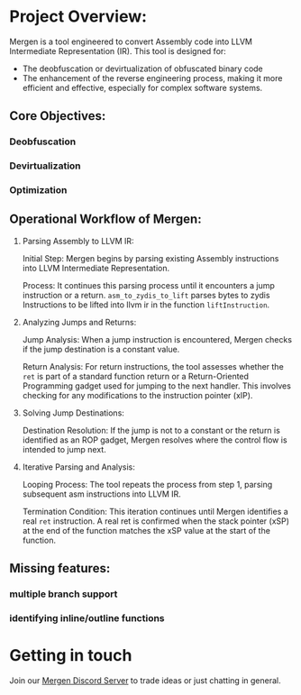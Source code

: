 # Project Overview:
Mergen is a tool engineered to convert Assembly code into LLVM Intermediate Representation (IR).
This tool is designed for:
- The deobfuscation or devirtualization of obfuscated binary code
- The enhancement of the reverse engineering process, making it more efficient and effective, especially for complex software systems.

## Core Objectives:

### Deobfuscation

### Devirtualization

### Optimization


## Operational Workflow of Mergen:
1. Parsing Assembly to LLVM IR:

    Initial Step: Mergen begins by parsing existing Assembly instructions into LLVM Intermediate Representation.

    Process: It continues this parsing process until it encounters a jump instruction or a return. `asm_to_zydis_to_lift` parses bytes to zydis Instructions to be lifted into llvm ir in the function `liftInstruction`. 

2. Analyzing Jumps and Returns:

    Jump Analysis: When a jump instruction is encountered, Mergen checks if the jump destination is a constant value.

    Return Analysis: For return instructions, the tool assesses whether the `ret` is part of a standard function return or a Return-Oriented Programming gadget used for jumping to the next handler. This involves checking for any modifications to the instruction pointer (xIP).

3. Solving Jump Destinations:

    Destination Resolution: If the jump is not to a constant or the return is identified as an ROP gadget, Mergen resolves where the control flow is intended to jump next.

4. Iterative Parsing and Analysis:

    Looping Process: The tool repeats the process from step 1, parsing subsequent asm instructions into LLVM IR.

    Termination Condition: This iteration continues until Mergen identifies a real `ret` instruction. A real ret is confirmed when the stack pointer (xSP) at the end of the function matches the xSP value at the start of the function.


## Missing features:

### multiple branch support

### identifying inline/outline functions



# Getting in touch
Join our [Mergen Discord Server](https://discord.gg/e3eftYguqB) to trade ideas or just chatting in general.
